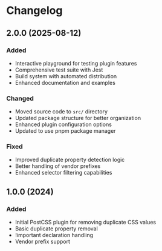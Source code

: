 # Changelog

## 2.0.0 (2025-08-12)

### Added

- Interactive playground for testing plugin features
- Comprehensive test suite with Jest
- Build system with automated distribution
- Enhanced documentation and examples

### Changed

- Moved source code to `src/` directory
- Updated package structure for better organization
- Enhanced plugin configuration options
- Updated to use pnpm package manager

### Fixed

- Improved duplicate property detection logic
- Better handling of vendor prefixes
- Enhanced selector filtering capabilities

## 1.0.0 (2024)

### Added

- Initial PostCSS plugin for removing duplicate CSS values
- Basic duplicate property removal
- !important declaration handling
- Vendor prefix support
